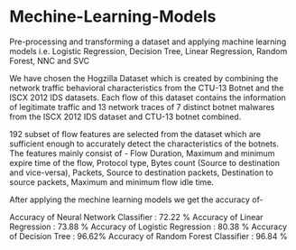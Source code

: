 # Mechine-Learning-Models
Pre-processing and transforming a dataset and applying machine learning models i.e. Logistic Regression,  Decision Tree, Linear Regression, Random Forest, NNC and SVC


We have chosen the Hogzilla Dataset which is created by combining the network traffic behavioral characteristics from the CTU-13 Botnet and the ISCX 2012 IDS datasets. Each flow of this dataset contains the information of legitimate traffic and 13 network traces of 7 distinct botnet malwares from the ISCX 2012 IDS dataset and CTU-13 botnet combined. 

192 subset of flow features are selected from the dataset which are sufficient enough to accurately detect the characteristics of the botnets. 
The features mainly consist of - 
Flow Duration,
Maximum and minimum expire time of the flow,
Protocol type,
Bytes count (Source to destination and vice-versa),
Packets,
Source to destination packets,
Destination to source packets,
Maximum and minimum flow idle time. 


After applying the mechine learning models we get the accuracy of-

Accuracy of Neural Network Classifier     :   72.22 %
Accuracy of Linear Regression             :   73.88 %
Accuracy of Logistic Regression           :   80.38 %
Accuracy of Decision Tree                 :   96.62%
Accuracy of Random Forest Classifier      :   96.84 %

